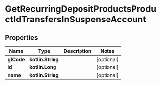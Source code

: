 
# GetRecurringDepositProductsProductIdTransfersInSuspenseAccount

## Properties
| Name | Type | Description | Notes |
| ------------ | ------------- | ------------- | ------------- |
| **glCode** | **kotlin.String** |  |  [optional] |
| **id** | **kotlin.Long** |  |  [optional] |
| **name** | **kotlin.String** |  |  [optional] |



